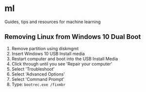 # ml
Guides, tips and resources for machine learning

## Removing Linux from Windows 10 Dual Boot
1. Remove partition using diskmgmt
1. Insert Windows 10 USB Install media
1. Restart computer and boot into the USB Install Media
1. Click through until you see 'Repair your computer'
1. Select 'Troubleshoot'
1. Select 'Advanced Options'
1. Select 'Command Prompt'
1. Type: ```bootrec.exe /fixmbr```